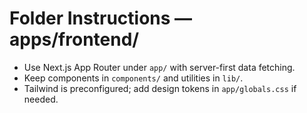 # Folder Instructions — apps/frontend/

- Use Next.js App Router under `app/` with server-first data fetching.
- Keep components in `components/` and utilities in `lib/`.
- Tailwind is preconfigured; add design tokens in `app/globals.css` if needed.

